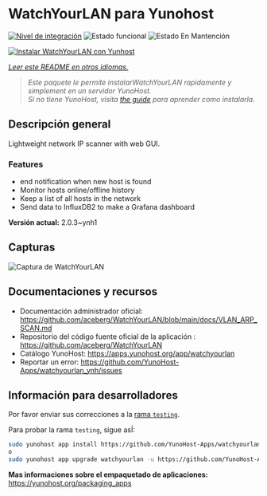 <!--
Este archivo README esta generado automaticamente<https://github.com/YunoHost/apps/tree/master/tools/readme_generator>
No se debe editar a mano.
-->

# WatchYourLAN para Yunohost

[![Nivel de integración](https://apps.yunohost.org/badge/integration/watchyourlan)](https://ci-apps.yunohost.org/ci/apps/watchyourlan/)
![Estado funcional](https://apps.yunohost.org/badge/state/watchyourlan)
![Estado En Mantención](https://apps.yunohost.org/badge/maintained/watchyourlan)

[![Instalar WatchYourLAN con Yunhost](https://install-app.yunohost.org/install-with-yunohost.svg)](https://install-app.yunohost.org/?app=watchyourlan)

*[Leer este README en otros idiomas.](./ALL_README.md)*

> *Este paquete le permite instalarWatchYourLAN rapidamente y simplement en un servidor YunoHost.*  
> *Si no tiene YunoHost, visita [the guide](https://yunohost.org/install) para aprender como instalarla.*

## Descripción general

Lightweight network IP scanner with web GUI.

### Features

- end notification when new host is found
- Monitor hosts online/offline history
- Keep a list of all hosts in the network
- Send data to InfluxDB2 to make a Grafana dashboard


**Versión actual:** 2.0.3~ynh1

## Capturas

![Captura de WatchYourLAN](./doc/screenshots/Screenshot.png)

## Documentaciones y recursos

- Documentación administrador oficial: <https://github.com/aceberg/WatchYourLAN/blob/main/docs/VLAN_ARP_SCAN.md>
- Repositorio del código fuente oficial de la aplicación : <https://github.com/aceberg/WatchYourLAN>
- Catálogo YunoHost: <https://apps.yunohost.org/app/watchyourlan>
- Reportar un error: <https://github.com/YunoHost-Apps/watchyourlan_ynh/issues>

## Información para desarrolladores

Por favor enviar sus correcciones a la [rama `testing`](https://github.com/YunoHost-Apps/watchyourlan_ynh/tree/testing).

Para probar la rama `testing`, sigue asÍ:

```bash
sudo yunohost app install https://github.com/YunoHost-Apps/watchyourlan_ynh/tree/testing --debug
o
sudo yunohost app upgrade watchyourlan -u https://github.com/YunoHost-Apps/watchyourlan_ynh/tree/testing --debug
```

**Mas informaciones sobre el empaquetado de aplicaciones:** <https://yunohost.org/packaging_apps>
